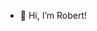 - 👋 Hi, I’m Robert!

<!---
Rgri66/Rgri66 is a ✨ special ✨ repository because its `README.md` (this file) appears on your GitHub profile.
You can click the Preview link to take a look at your changes.
--->
